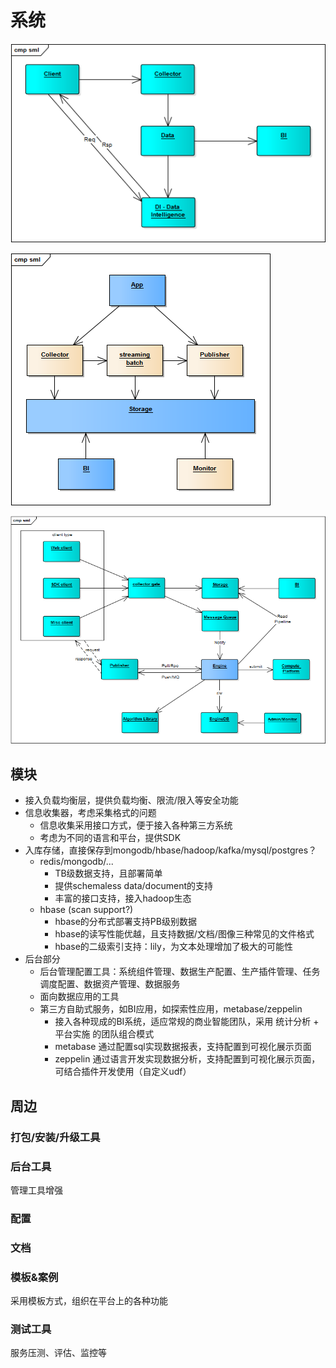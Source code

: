 # 系统

![](arch.png)

![](highview.png)

![](sml.png)

## 模块

- 接入负载均衡层，提供负载均衡、限流/限入等安全功能
- 信息收集器，考虑采集格式的问题
  - 信息收集采用接口方式，便于接入各种第三方系统
  - 考虑为不同的语言和平台，提供SDK
- 入库存储，直接保存到mongodb/hbase/hadoop/kafka/mysql/postgres？
  - redis/mongodb/...
    - TB级数据支持，且部署简单
    - 提供schemaless data/document的支持
    - 丰富的接口支持，接入hadoop生态
  - hbase (scan support?)
    - hbase的分布式部署支持PB级别数据
    - hbase的读写性能优越，且支持数据/文档/图像三种常见的文件格式
    - hbase的二级索引支持：lily，为文本处理增加了极大的可能性
- 后台部分
  - 后台管理配置工具：系统组件管理、数据生产配置、生产插件管理、任务调度配置、数据资产管理、数据服务
  - 面向数据应用的工具
  - 第三方自助式服务，如BI应用，如探索性应用，metabase/zeppelin
    - 接入各种现成的BI系统，适应常规的商业智能团队，采用 统计分析 + 平台实施 的团队组合模式
    - metabase 通过配置sql实现数据报表，支持配置到可视化展示页面
    - zeppelin 通过语言开发实现数据分析，支持配置到可视化展示页面，可结合插件开发使用（自定义udf）

## 周边

### 打包/安装/升级工具
### 后台工具
管理工具增强
### 配置
### 文档
### 模板&案例
采用模板方式，组织在平台上的各种功能
### 测试工具
服务压测、评估、监控等

